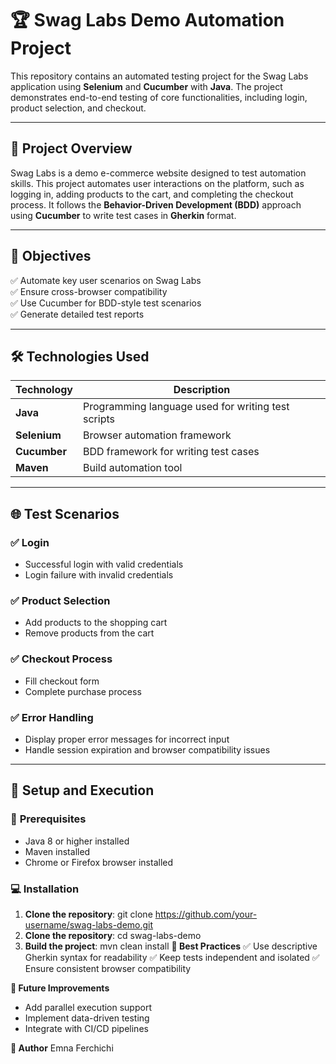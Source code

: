 # 🏆 Swag Labs Demo Automation Project

This repository contains an automated testing project for the Swag Labs application using **Selenium** and **Cucumber** with **Java**. The project demonstrates end-to-end testing of core functionalities, including login, product selection, and checkout.

---

## 📖 **Project Overview**
Swag Labs is a demo e-commerce website designed to test automation skills. This project automates user interactions on the platform, such as logging in, adding products to the cart, and completing the checkout process. It follows the **Behavior-Driven Development (BDD)** approach using **Cucumber** to write test cases in **Gherkin** format.

---

## 🎯 **Objectives**
✅ Automate key user scenarios on Swag Labs  
✅ Ensure cross-browser compatibility  
✅ Use Cucumber for BDD-style test scenarios  
✅ Generate detailed test reports  

---

## 🛠️ **Technologies Used**
| Technology | Description |
|-----------|-------------|
| **Java** | Programming language used for writing test scripts |
| **Selenium** | Browser automation framework |
| **Cucumber** | BDD framework for writing test cases |
| **Maven** | Build automation tool |

---

## 🌐 **Test Scenarios**
### ✅ **Login**
- Successful login with valid credentials  
- Login failure with invalid credentials  

### ✅ **Product Selection**
- Add products to the shopping cart  
- Remove products from the cart  

### ✅ **Checkout Process**
- Fill checkout form  
- Complete purchase process  

### ✅ **Error Handling**
- Display proper error messages for incorrect input  
- Handle session expiration and browser compatibility issues  

---

## 🏃 **Setup and Execution**
### 🚀 **Prerequisites**
- Java 8 or higher installed  
- Maven installed  
- Chrome or Firefox browser installed  

### 💻 **Installation**
1. **Clone the repository**:
git clone https://github.com/your-username/swag-labs-demo.git
2. **Clone the repository**:
cd swag-labs-demo
3. **Build the project**:
   mvn clean install
**🚧 Best Practices**
✅ Use descriptive Gherkin syntax for readability
✅ Keep tests independent and isolated
✅ Ensure consistent browser compatibility


**🌟 Future Improvements**
- Add parallel execution support
- Implement data-driven testing
- Integrate with CI/CD pipelines


**📝 Author**
Emna Ferchichi
